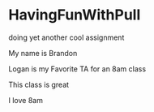 # HavingFunWithPull
doing yet another cool assignment

My name is Brandon

Logan is my Favorite TA for an 8am class

This class is great

I love 8am

